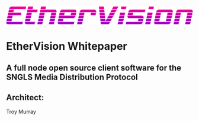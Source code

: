 ![](images/EtherVision_logo_gradient.png)

# EtherVision Whitepaper

## A full node open source client software for the SNGLS Media Distribution Protocol

## Architect:
Troy Murray
